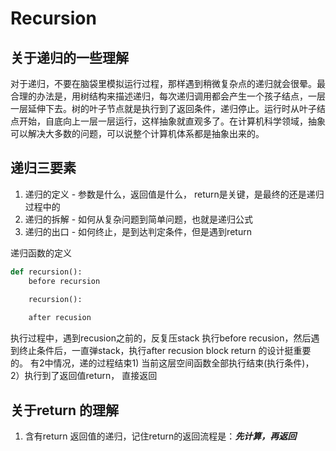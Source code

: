 # Recursion

## 关于递归的一些理解 

对于递归，不要在脑袋里模拟运行过程，那样遇到稍微复杂点的递归就会很晕。最合理的办法是，用树结构来描述递归，每次递归调用都会产生一个孩子结点，一层一层延伸下去。树的叶子节点就是执行到了返回条件，递归停止。运行时从叶子结点开始，自底向上一层一层运行，这样抽象就直观多了。在计算机科学领域，抽象可以解决大多数的问题，可以说整个计算机体系都是抽象出来的。


## 递归三要素

1. 递归的定义 - 参数是什么，返回值是什么， return是关键，是最终的还是递归过程中的
2. 递归的拆解 - 如何从复杂问题到简单问题，也就是递归公式
3. 递归的出口 - 如何终止，是到达判定条件，但是遇到return

递归函数的定义

```python
def recursion():
    before recursion

    recursion():
    
    after recusion        

```

执行过程中，遇到recusion之前的，反复压stack 执行before recusion，然后遇到终止条件后，一直弹stack，执行after recusion block
return 的设计挺重要的。 有2中情况，递的过程结束1) 当前这层空间函数全部执行结束(执行条件)， 2）执行到了返回值return， 直接返回

## 关于return 的理解

1. 含有return 返回值的递归，记住return的返回流程是：***先计算，再返回***